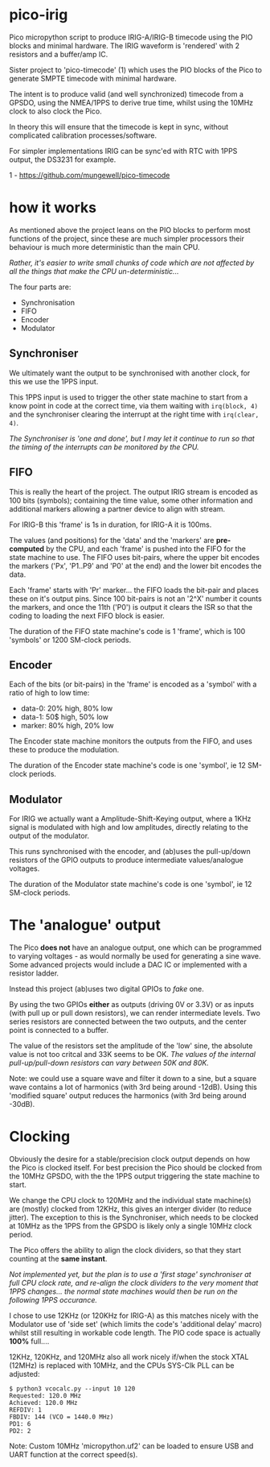 # pico-irig
Pico micropython script to produce IRIG-A/IRIG-B timecode using the PIO blocks and
minimal hardware. The IRIG waveform is 'rendered' with 2 resistors and a buffer/amp
IC.

Sister project to 'pico-timecode' (1) which uses the PIO blocks of the Pico to generate 
SMPTE timecode with minimal hardware.

The intent is to produce valid (and well synchronized) timecode from a GPSDO, using the 
NMEA/1PPS to derive true time, whilst using the 10MHz clock to also clock the Pico.

In theory this will ensure that the timecode is kept in sync, without complicated 
calibration processes/software. 

For simpler implementations IRIG can be sync'ed with RTC with 1PPS output, the DS3231 
for example.

1 - https://github.com/mungewell/pico-timecode

# how it works

As mentioned above the project leans on the PIO blocks to perform most functions of
the project, since these are much simpler processors their behaviour is much more
deterministic than the main CPU. 

_Rather, it's easier to write small chunks of code which are not affected by all 
the things that make the CPU un-deterministic..._

The four parts are:
* Synchronisation
* FIFO
* Encoder
* Modulator

## Synchroniser

We ultimately want the output to be synchronised with another clock, for this we 
use the 1PPS input.

This 1PPS input is used to trigger the other state machine to start from 
a know point in code at the correct time, via them waiting with `irq(block, 4)`
and the synchroniser clearing the interrupt at the right time with `irq(clear, 4)`.

_The Synchroniser is 'one and done', but I may let it continue to run so that
the timing of the interrupts can be monitored by the CPU._

## FIFO

This is really the heart of the project. The output IRIG stream is encoded as 100
bits (symbols); containing the time value, some other information and additional
markers allowing a partner device to align with stream.

For IRIG-B this 'frame' is 1s in duration, for IRIG-A it is 100ms.

The values (and positions) for the 'data' and the 'markers' are __pre-computed__
by the CPU, and each 'frame' is pushed into the FIFO for the state machine to
use. The FIFO uses bit-pairs, where the upper bit encodes the markers ('Px', 
'P1..P9' and 'P0' at the end) and the lower bit encodes the data.

Each 'frame' starts with 'Pr' marker... the FIFO loads the bit-pair and places
these on it's output pins. Since 100 bit-pairs is not an '2^X' number it counts
the markers, and once the 11th ('P0') is output it clears the ISR so that the
coding to loading the next FIFO block is easier.

The duration of the FIFO state machine's code is 1 'frame', which is 100 'symbols' 
or 1200 SM-clock periods.

## Encoder

Each of the bits (or bit-pairs) in the 'frame' is encoded as a 'symbol' with a 
ratio of high to low time:

* data-0: 20% high, 80% low
* data-1: 50$ high, 50% low
* marker: 80% high, 20% low

The Encoder state machine monitors the outputs from the FIFO, and uses these to
produce the modulation.

The duration of the Encoder state machine's code is one 'symbol', ie 12 SM-clock periods.

## Modulator

For IRIG we actually want a Amplitude-Shift-Keying output, where a 1KHz signal
is modulated with high and low amplitudes, directly relating to the output of
the modulator.

This runs synchronised with the encoder, and (ab)uses the pull-up/down resistors
of the GPIO outputs to produce intermediate values/analogue voltages.

The duration of the Modulator state machine's code is one 'symbol', ie 12 SM-clock periods.

# The 'analogue' output

The Pico __does not__ have an analogue output, one which can be programmed to varying
voltages - as would normally be used for generating a sine wave. Some advanced 
projects would include a DAC IC or implemented with a resistor ladder.

Instead this project (ab)uses two digital GPIOs to _fake_ one. 

By using the two GPIOs __either__ as outputs (driving 0V or 3.3V) or as inputs (with 
pull up or pull down resistors), we can render intermediate levels. Two series resistors 
are connected between the two outputs, and the center point is connected to a buffer.

The value of the resistors set the amplitude of the 'low' sine, the absolute 
value is not too critcal and 33K seems to be OK. _The values of the internal
pull-up/pull-down resistors can vary between 50K and 80K._

Note: we could use a square wave and filter it down to a sine, but a square wave
contains a lot of harmonics (with 3rd being around -12dB). Using this 'modified 
square' output reduces the harmonics (with 3rd being around -30dB).

# Clocking

Obviously the desire for a stable/precision clock output depends on how the Pico
is clocked itself. For best precision the Pico should be clocked from the 10MHz
GPSDO, with the the 1PPS output triggering the state machine to start.

We change the CPU clock to 120MHz and the individual state machine(s) are (mostly) 
clocked from 12KHz, this gives an interger divider (to reduce jitter). The 
exception to this is the Synchroniser, which needs to be clocked at 10MHz as 
the 1PPS from the GPSDO is likely only a single 10MHz clock period.

The Pico offers the ability to align the clock dividers, so that they start
counting at the __same instant__.

_Not implemented yet, but the plan is to use a 'first stage' synchroniser at 
full CPU clock rate, and re-align the clock dividers to the very moment that 
1PPS changes... the normal state machines would then be run on the following 
1PPS occurance._

I chose to use 12KHz (or 120KHz for IRIG-A) as this matches nicely with the 
Modulator use of 'side set' (which limits the code's 'additional delay' macro)
whilst still resulting in workable code length. The PIO code space is actually
__100%__ full....

12KHz, 120KHz, and 120MHz also all work nicely if/when the stock XTAL (12MHz) is
replaced with 10MHz, and the CPUs SYS-Clk PLL can be adjusted:
```
$ python3 vcocalc.py --input 10 120
Requested: 120.0 MHz
Achieved: 120.0 MHz
REFDIV: 1
FBDIV: 144 (VCO = 1440.0 MHz)
PD1: 6
PD2: 2
```

Note: Custom 10MHz 'micropython.uf2' can be loaded to ensure USB and UART 
function at the correct speed(s).
